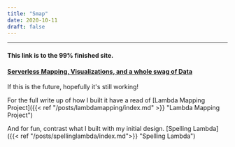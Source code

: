 ```yaml
---
title: "Smap"
date: 2020-10-11
draft: false
---
```



---  


#### This link is to the 99% finished site. 
#### [Serverless Mapping, Visualizations, and a whole swag of Data](https://www.gabrielsargeant.com/app/smap/map.html)

If this is the future, hopefully it's still working!

For the full write up of how I built it have a read of [Lambda Mapping Project]({{< ref "/posts/lambdamapping/index.md" >}} "Lambda Mapping Project")

And for fun, contrast what I built with my initial design. [Spelling Lambda]({{< ref "/posts/spellinglambda/index.md">}} "Spelling Lambda")